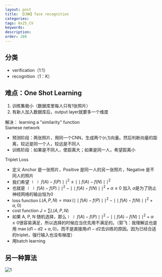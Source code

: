 ```yaml
---
layout: post
title: 【CNN】face recognition
categories:
tags: 0x25_CV
keywords:
description:
order: 280
---
```


## 分类
- verification（1:1）
- recognition（1：K）

## 难点：**One Shot Learning**
1. 训练集极小（数据库里每人只有1张照片）
2. 有新人加入数据库后，output layer就要多一个维度


解决： learning a "similarity" function  
Siamese network
- 预测阶段：两张照片，用同一个CNN，生成两个(n,1)向量。然后判断向量的距离，较近是同一个人，较远是不同人
- 训练阶段：如果是不同人，使距离大；如果是同一人，希望距离小


Triplet Loss
- 定义 Anchor 是一张照片，Positive 是同一人的另一张照片，Negative 是不同人的照片
- 我们希望 $\mid\mid f(A)-f(P)\mid\mid^2 \leq \mid\mid f(A)-f(N)\mid\mid^2$
- 也就是 $\mid\mid f(A)-f(P)\mid\mid^2 - \mid\mid f(A)-f(N)\mid\mid^2 +\alpha \leq 0$ 加入 $\alpha$是为了防止神经网络的输出恒为0
- loss function $L(A,P,N)=\max(\mid\mid f(A)-f(P)\mid\mid^2 - \mid\mid f(A)-f(N)\mid\mid^2 +\alpha,0)$
- cost function $J=\sum L(A,P,N)$
- 如果 A, P, N 随机选择，那么$\mid\mid f(A)-f(P)\mid\mid^2 - \mid\mid f(A)-f(N)\mid\mid^2 +\alpha \leq 0$很容易满足，所以选择的时候应当优先用不满足的。（郭飞：我理解这也是用 $\max(d1-d2+\alpha,0)$，而不是直接用$d1-d2$去训练的原因。因为已经合适的triplet，强行输入也没有梯度）
- 用batch learning


## 另一种算法

![1](/pictures_for_blog/deep_learning/face.png)

